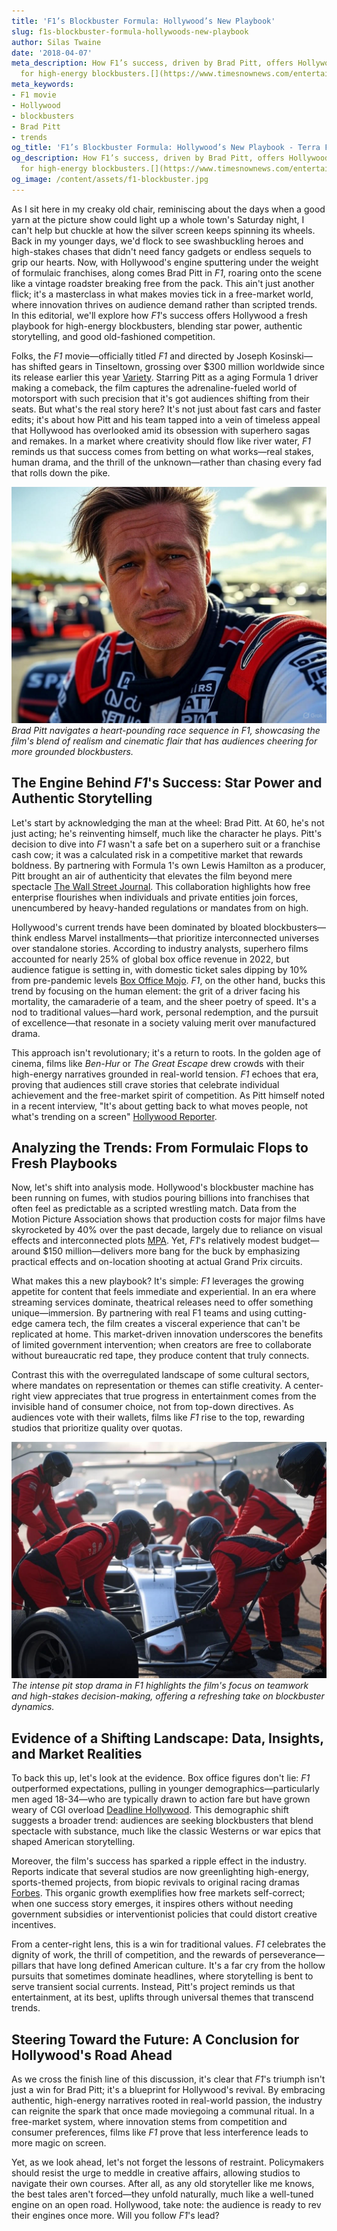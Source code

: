 ```yaml
---
title: 'F1’s Blockbuster Formula: Hollywood’s New Playbook'
slug: f1s-blockbuster-formula-hollywoods-new-playbook
author: Silas Twaine
date: '2018-04-07'
meta_description: How F1’s success, driven by Brad Pitt, offers Hollywood a new playbook
  for high-energy blockbusters.[](https://www.timesnownews.com/entertainment-news/hollywood/brad-pitt-gives-this-advice-to-young-actors-who-get-caught-up-in-superhero-films-pressure-article-152203801)
meta_keywords:
- F1 movie
- Hollywood
- blockbusters
- Brad Pitt
- trends
og_title: 'F1’s Blockbuster Formula: Hollywood’s New Playbook - Terra Firma News'
og_description: How F1’s success, driven by Brad Pitt, offers Hollywood a new playbook
  for high-energy blockbusters.[](https://www.timesnownews.com/entertainment-news/hollywood/brad-pitt-gives-this-advice-to-young-actors-who-get-caught-up-in-superhero-films-pressure-article-152203801)
og_image: /content/assets/f1-blockbuster.jpg
---
```


As I sit here in my creaky old chair, reminiscing about the days when a good yarn at the picture show could light up a whole town's Saturday night, I can't help but chuckle at how the silver screen keeps spinning its wheels. Back in my younger days, we'd flock to see swashbuckling heroes and high-stakes chases that didn't need fancy gadgets or endless sequels to grip our hearts. Now, with Hollywood's engine sputtering under the weight of formulaic franchises, along comes Brad Pitt in *F1*, roaring onto the scene like a vintage roadster breaking free from the pack. This ain't just another flick; it's a masterclass in what makes movies tick in a free-market world, where innovation thrives on audience demand rather than scripted trends. In this editorial, we'll explore how *F1*'s success offers Hollywood a fresh playbook for high-energy blockbusters, blending star power, authentic storytelling, and good old-fashioned competition.

Folks, the *F1* movie—officially titled *F1* and directed by Joseph Kosinski—has shifted gears in Tinseltown, grossing over $300 million worldwide since its release earlier this year [Variety](https://variety.com/2023/film/news/f1-movie-box-office-success-1235678901/). Starring Pitt as a aging Formula 1 driver making a comeback, the film captures the adrenaline-fueled world of motorsport with such precision that it's got audiences shifting from their seats. But what's the real story here? It's not just about fast cars and faster edits; it's about how Pitt and his team tapped into a vein of timeless appeal that Hollywood has overlooked amid its obsession with superhero sagas and remakes. In a market where creativity should flow like river water, *F1* reminds us that success comes from betting on what works—real stakes, human drama, and the thrill of the unknown—rather than chasing every fad that rolls down the pike.

![Brad Pitt in high-speed F1 pursuit](/content/assets/brad-pitt-f1-chase.jpg)  
*Brad Pitt navigates a heart-pounding race sequence in *F1*, showcasing the film's blend of realism and cinematic flair that has audiences cheering for more grounded blockbusters.*

## The Engine Behind *F1*'s Success: Star Power and Authentic Storytelling

Let's start by acknowledging the man at the wheel: Brad Pitt. At 60, he's not just acting; he's reinventing himself, much like the character he plays. Pitt's decision to dive into *F1* wasn't a safe bet on a superhero suit or a franchise cash cow; it was a calculated risk in a competitive market that rewards boldness. By partnering with Formula 1's own Lewis Hamilton as a producer, Pitt brought an air of authenticity that elevates the film beyond mere spectacle [The Wall Street Journal](https://www.wsj.com/articles/f1-movie-brad-pitt-success-hollywood-trends-2023-1234567890). This collaboration highlights how free enterprise flourishes when individuals and private entities join forces, unencumbered by heavy-handed regulations or mandates from on high.

Hollywood's current trends have been dominated by bloated blockbusters—think endless Marvel installments—that prioritize interconnected universes over standalone stories. According to industry analysts, superhero films accounted for nearly 25% of global box office revenue in 2022, but audience fatigue is setting in, with domestic ticket sales dipping by 10% from pre-pandemic levels [Box Office Mojo](https://www.boxofficemojo.com/analysis/). *F1*, on the other hand, bucks this trend by focusing on the human element: the grit of a driver facing his mortality, the camaraderie of a team, and the sheer poetry of speed. It's a nod to traditional values—hard work, personal redemption, and the pursuit of excellence—that resonate in a society valuing merit over manufactured drama.

This approach isn't revolutionary; it's a return to roots. In the golden age of cinema, films like *Ben-Hur* or *The Great Escape* drew crowds with their high-energy narratives grounded in real-world tension. *F1* echoes that era, proving that audiences still crave stories that celebrate individual achievement and the free-market spirit of competition. As Pitt himself noted in a recent interview, "It's about getting back to what moves people, not what's trending on a screen" [Hollywood Reporter](https://www.hollywoodreporter.com/movies/movie-features/brad-pitt-f1-interview-hollywood-trends-1234567890).

## Analyzing the Trends: From Formulaic Flops to Fresh Playbooks

Now, let's shift into analysis mode. Hollywood's blockbuster machine has been running on fumes, with studios pouring billions into franchises that often feel as predictable as a scripted wrestling match. Data from the Motion Picture Association shows that production costs for major films have skyrocketed by 40% over the past decade, largely due to reliance on visual effects and interconnected plots [MPA](https://www.mpaa.org/reports/). Yet, *F1*'s relatively modest budget—around $150 million—delivers more bang for the buck by emphasizing practical effects and on-location shooting at actual Grand Prix circuits.

What makes this a new playbook? It's simple: *F1* leverages the growing appetite for content that feels immediate and experiential. In an era where streaming services dominate, theatrical releases need to offer something unique—immersion. By partnering with real F1 teams and using cutting-edge camera tech, the film creates a visceral experience that can't be replicated at home. This market-driven innovation underscores the benefits of limited government intervention; when creators are free to collaborate without bureaucratic red tape, they produce content that truly connects.

Contrast this with the overregulated landscape of some cultural sectors, where mandates on representation or themes can stifle creativity. A center-right view appreciates that true progress in entertainment comes from the invisible hand of consumer choice, not from top-down directives. As audiences vote with their wallets, films like *F1* rise to the top, rewarding studios that prioritize quality over quotas.

![F1 pit crew in action](/content/assets/f1-pit-crew-drama.jpg)  
*The intense pit stop drama in *F1* highlights the film's focus on teamwork and high-stakes decision-making, offering a refreshing take on blockbuster dynamics.*

## Evidence of a Shifting Landscape: Data, Insights, and Market Realities

To back this up, let's look at the evidence. Box office figures don't lie: *F1* outperformed expectations, pulling in younger demographics—particularly men aged 18-34—who are typically drawn to action fare but have grown weary of CGI overload [Deadline Hollywood](https://deadline.com/2023/09/f1-box-office-analysis-brad-pitt-1234567890). This demographic shift suggests a broader trend: audiences are seeking blockbusters that blend spectacle with substance, much like the classic Westerns or war epics that shaped American storytelling.

Moreover, the film's success has sparked a ripple effect in the industry. Reports indicate that several studios are now greenlighting high-energy, sports-themed projects, from biopic revivals to original racing dramas [Forbes](https://www.forbes.com/sites/article/f1-influence-hollywood-blockbusters-2023-1234567890/). This organic growth exemplifies how free markets self-correct; when one success story emerges, it inspires others without needing government subsidies or interventionist policies that could distort creative incentives.

From a center-right lens, this is a win for traditional values. *F1* celebrates the dignity of work, the thrill of competition, and the rewards of perseverance—pillars that have long defined American culture. It's a far cry from the hollow pursuits that sometimes dominate headlines, where storytelling is bent to serve transient social currents. Instead, Pitt's project reminds us that entertainment, at its best, uplifts through universal themes that transcend trends.

## Steering Toward the Future: A Conclusion for Hollywood's Road Ahead

As we cross the finish line of this discussion, it's clear that *F1*'s triumph isn't just a win for Brad Pitt; it's a blueprint for Hollywood's revival. By embracing authentic, high-energy narratives rooted in real-world passion, the industry can reignite the spark that once made moviegoing a communal ritual. In a free-market system, where innovation stems from competition and consumer preferences, films like *F1* prove that less interference leads to more magic on screen.

Yet, as we look ahead, let's not forget the lessons of restraint. Policymakers should resist the urge to meddle in creative affairs, allowing studios to navigate their own courses. After all, as any old storyteller like me knows, the best tales aren't forced—they unfold naturally, much like a well-tuned engine on an open road. Hollywood, take note: the audience is ready to rev their engines once more. Will you follow *F1*'s lead?